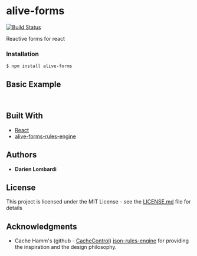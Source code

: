 # alive-forms
[![Build Status](https://travis-ci.org/dlombardi/alive-forms-rules-engine.svg?branch=master)](https://travis-ci.org/dlombardi/alive-forms-rules-engine)


Reactive forms for react

### Installation

```
$ npm install alive-forms
```

## Basic Example

```


```

## Built With

* [React](https://facebook.github.io/react/)
* [alive-forms-rules-engine](https://github.com/dlombardi/alive-forms-rules-engine)

## Authors

* **Darien Lombardi** 

## License

This project is licensed under the MIT License - see the [LICENSE.md](LICENSE.md) file for details

## Acknowledgments

* Cache Hamm's (github - [CacheControl](https://github.com/CacheControl)) [json-rules-engine](https://github.com/CacheControl/json-rules-engine) for providing the inspiration and the design philosophy.  